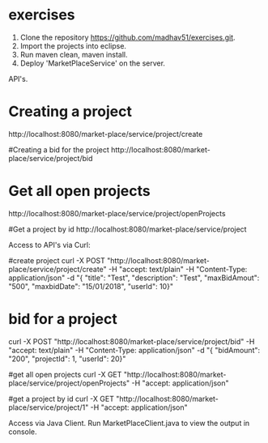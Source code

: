 # exercises
1.  Clone the repository https://github.com/madhav51/exercises.git.
2. Import the projects into eclipse.
3. Run maven clean, maven install.
4. Deploy 'MarketPlaceService' on the server.

API's.

 # Creating a project 
   http://localhost:8080/market-place/service/project/create
 
 #Creating a bid for the project 
   http://localhost:8080/market-place/service/project/bid

 # Get all open projects 
   http://localhost:8080/market-place/service/project/openProjects

 #Get a project by id 
   http://localhost:8080/market-place/service/project

Access to API's via Curl:

#create project
curl -X POST "http://localhost:8080/market-place/service/project/create" -H "accept: text/plain" -H "Content-Type: application/json" -d "{ \"title\": \"Test\", \"description\": \"Test\", \"maxBidAmout\": \"500\", \"maxbidDate\": \"15/01/2018\", \"userId\": 10}"

# bid for a project
curl -X POST "http://localhost:8080/market-place/service/project/bid" -H "accept: text/plain" -H "Content-Type: application/json" -d "{ \"bidAmount\": \"200\", \"projectId\": 1, \"userId\": 20}"

#get all open projects
curl -X GET "http://localhost:8080/market-place/service/project/openProjects" -H "accept: application/json"

#get a project by id
curl -X GET "http://localhost:8080/market-place/service/project/1" -H "accept: application/json"

Access via Java Client.
Run MarketPlaceClient.java to view the output in  console.
